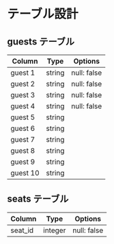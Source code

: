 # テーブル設計

## guests テーブル

| Column     | Type   | Options     |
| ---------- | ------ | ----------- |
| guest 1    | string | null: false |
| guest 2    | string | null: false |
| guest 3    | string | null: false |
| guest 4    | string | null: false |
| guest 5    | string |             |
| guest 6    | string |             |
| guest 7    | string |             |
| guest 8    | string |             |
| guest 9    | string |             |
| guest 10   | string |             |

## seats テーブル

| Column     | Type    | Options     |
| ---------- | ------- | ----------- |
| seat_id    | integer | null: false |

